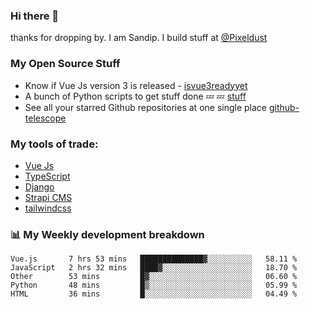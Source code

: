 ### Hi there 👋

thanks for dropping by.
I am Sandip. I build stuff at [@Pixeldust](github.com/pixeldust-in/)

###  **My Open Source Stuff**

 - Know if Vue Js version 3 is released -  [isvue3readyyet](https://github.com/sandiprb/isvue3readyyet)
 - A bunch of Python scripts to get stuff done 💤 💤 [stuff](https://github.com/sandiprb/stuff)
 - See all your starred Github repositories at one single place [github-telescope](https://github.com/sandiprb/github-telescope)



###  **My tools of trade:**
 - [Vue Js](https://github.com/vuejs/vue/)
 - [TypeScript](https://github.com/microsoft/TypeScript)
 - [Django](github.com/django/django)
 - [Strapi CMS](github.com/strapi/strapi)
 - [tailwindcss](https://github.com/tailwindlabs/tailwindcss)


###  📊 **My Weekly development breakdown**
<!--START_SECTION:waka-->
```text
Vue.js       7 hrs 53 mins   ██████████████▓░░░░░░░░░░   58.11 % 
JavaScript   2 hrs 32 mins   ████▓░░░░░░░░░░░░░░░░░░░░   18.70 % 
Other        53 mins         █▓░░░░░░░░░░░░░░░░░░░░░░░   06.60 % 
Python       48 mins         █▒░░░░░░░░░░░░░░░░░░░░░░░   05.99 % 
HTML         36 mins         █░░░░░░░░░░░░░░░░░░░░░░░░   04.49 % 
```
<!--END_SECTION:waka-->
